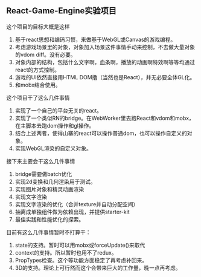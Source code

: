 ## React-Game-Engine实验项目

这个项目的目标大概是这样

1. 基于react思想和编码习惯，来做基于WebGL或Canvas的游戏编程。
2. 考虑游戏场景里的对象，对象加入场景这件事情手动来控制，不去做大量对象的vdom diff。没有必要。
3. 对象内部的结构，包括什么文字啊，血条啊，播放的动画啊特效啊等等均通过react的方式控制。
4. 游戏的UI依然直接用HTML DOM撸（当然也是React），并无必要全体GL化。
5. 和mobx结合使用。

这个项目干了这么几件事情

1. 实现了一个自己的平台无关的react。
2. 实现了一个类似RN的bridge。在WebWorker里去跑React和vdom和mobx，在主脚本去跑dom操作和gl操作。
3. 结合上述两者，使得山寨的react可以操作普通dom，也可以操作自定义的对象。
4. 实现WebGL渲染的自定义对象。

接下来主要会干这么几件事情
1. bridge需要做batch优化
2. 实现2d变换和几何渲染用于测试。
3. 实现图片对象和精灵动画渲染
4. 实现文字渲染
5. 实现文字渲染的优化（合并texture并自动分配空间）
6. 抽离成单独组件做为依赖出现，并提供starter-kit
7. 最佳实践和性能优化的探索。

目前有这么几件事情暂时不打算干：

1. state的支持。暂时可以用mobx或forceUpdate()来取代
2. context的支持。所以暂时也用不了redux。
3. PropTypes检查。这个等功能方面稳定了再考虑补回来。
4. 3D的支持。理论上可行然而这个会带来巨大的工作量，晚一点再考虑。

